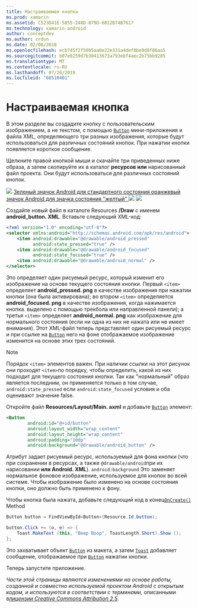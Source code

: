 ```yaml
---
title: Настраиваемая кнопка
ms.prod: xamarin
ms.assetid: C523D41E-5855-248D-079D-6B12B74B7617
ms.technology: xamarin-android
author: conceptdev
ms.author: crdun
ms.date: 02/06/2018
ms.openlocfilehash: ecb745f2f50b5aa0e22e331a4def0be9d8f86aa5
ms.sourcegitcommit: b07e0259d7b30413673a793ebf4aec2b75bb9285
ms.translationtype: MT
ms.contentlocale: ru-RU
ms.lasthandoff: 07/26/2019
ms.locfileid: "68510401"
---
```

# <a name="custom-button"></a>Настраиваемая кнопка

В этом разделе вы создадите кнопку с пользовательским изображением, а не текстом, с помощью [`Button`](xref:Android.Widget.Button) мини-приложения и файла XML, определяющего три разных изображения, которые будут использоваться для различных состояний кнопок. При нажатии кнопки появляется короткое сообщение.

Щелкните правой кнопкой мыши и скачайте три приведенных ниже образа, а затем скопируйте их в каталог **ресурсов или** нарисованный файл проекта. Они будут использоваться для различных состояний кнопок.

 [ ![](custom-button-images/android-pressed.png)](custom-button-images/android-pressed.png#lightbox) [Зеленый значок Android для стандартного состояния оранжевый значок Android для значка состояния "желтый" ![](custom-button-images/android-normal.png)](custom-button-images/android-normal.png#lightbox) [ ![](custom-button-images/android-focused.png)](custom-button-images/android-focused.png#lightbox)

Создайте новый файл в каталоге Resources **/Draw** с именем **android_button. XML**. Вставьте следующий XML-код:

```xml
<?xml version="1.0" encoding="utf-8"?>
<selector xmlns:android="http://schemas.android.com/apk/res/android">
    <item android:drawable="@drawable/android_pressed"
          android:state_pressed="true" />
    <item android:drawable="@drawable/android_focused"
          android:state_focused="true" />
    <item android:drawable="@drawable/android_normal" />
</selector>
```

Это определяет один рисуемый ресурс, который изменит его изображение на основе текущего состояния кнопки. Первый `<item>` определяет **android_pressed. png** в качестве изображения при нажатии кнопки (она была активирована); во втором `<item>` определяется **android_focused. png** в качестве изображения, когда нажимается кнопка. выделено с помощью трекбола или направленной панели); а третья `<item>` определяет **android_normal. png** как изображение для нормального состояния (если ни одна из них не нажата или не имеет внимания). Этот XML-файл теперь представляет один рисуемый ресурс и при ссылке на [`Button`](xref:Android.Widget.Button) него на фоне отображаемое изображение изменится на основе этих трех состояний.


> [!NOTE]
> Порядок `<item>` элементов важен. При наличии ссылки на этот рисунок они проходят `<item>`по порядку, чтобы определить, какой из них подходит для текущего состояния кнопки.
> Так как "нормальный" образ является последним, он применяется только в том случае, `android:state_pressed` если `android:state_focused` условия и оба оценивают значение false.

Откройте файл **Resources/Layout/Main. axml** и добавьте [`Button`](xref:Android.Widget.Button) элемент:

```xml
<Button
        android:id="@+id/button"
        android:layout_width="wrap_content"
        android:layout_height="wrap_content"
        android:padding="10dp"
        android:background="@drawable/android_button" />
```

Атрибут задает рисуемый ресурс, используемый для фона кнопки (что при сохранении в ресурсах, а также `@drawable/android`при их нарисовании **или Android. XML**). `android:background` Это заменяет нормальное фоновое изображение, используемое для кнопок во всей системе. Чтобы изображение было изменено на основе состояния кнопки, оно должно быть применено к фону.

Чтобы кнопка была нажата, добавьте следующий код в конец[`OnCreate()`](xref:Android.App.Activity.OnCreate*)
Method

```csharp
Button button = FindViewById<Button>(Resource.Id.button);

button.Click += (o, e) => {
    Toast.MakeText (this, "Beep Boop", ToastLength.Short).Show ();
};
```

Это захватывает объект [`Button`](xref:Android.Widget.Button) из макета, а затем [`Toast`](xref:Android.Widget.Toast) добавляет сообщение, отображаемое при [`Button`](xref:Android.Widget.Button) нажатии кнопки.

Теперь запустите приложение.


*Части этой страницы являются изменениями на основе работы, созданной и совместно используемой проектом Android с открытым кодом, и используются в соответствии с терминами,* 
описанными в[*лицензии Creative Commons Attribution 2,5*](http://creativecommons.org/licenses/by/2.5/).
